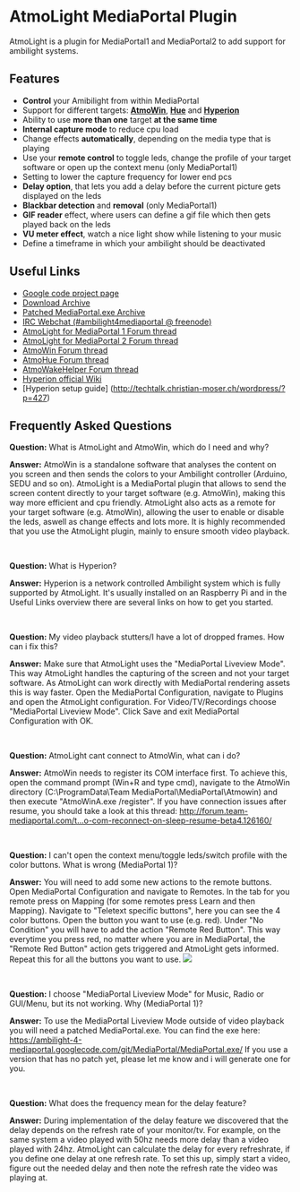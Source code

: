 AtmoLight MediaPortal Plugin
============================

AtmoLight is a plugin for MediaPortal1 and MediaPortal2 to add support for ambilight systems.


## Features

 * __Control__ your Amibilight from within MediaPortal
 * Support for different targets: __[AtmoWin](https://github.com/ambilight-4-mediaportal/AtmoWin)__, __[Hue](https://github.com/ambilight-4-mediaportal/AtmoHue)__ and __[Hyperion](https://github.com/tvdzwan/hyperion)__
 * Ability to use __more than one__ target __at the same time__
 * __Internal capture mode__ to reduce cpu load
 * Change effects __automatically__, depending on the media type that is playing
 * Use your __remote control__ to toggle leds, change the profile of your target software or open up the context menu (only MediaPortal1)
 * Setting to lower the capture frequency for lower end pcs
 * __Delay option__, that lets you add a delay before the current picture gets displayed on the leds
 * __Blackbar detection__ and __removal__ (only MediaPortal1)
 * __GIF reader__ effect, where users can define a gif file which then gets played back on the leds
 * __VU meter effect__, watch a nice light show while listening to your music
 * Define a timeframe in which your ambilight should be deactivated


## Useful Links

 * [Google code project page](https://code.google.com/p/ambilight-4-mediaportal/)
 * [Download Archive](https://ambilight-4-mediaportal.googlecode.com/git/MPEI%20Release/Atmolight/)
 * [Patched MediaPortal.exe Archive](https://ambilight-4-mediaportal.googlecode.com/git/MediaPortal/MediaPortal.exe/)
 * [IRC Webchat (#ambilight4mediaportal @ freenode)](http://webchat.freenode.net/)
 * [AtmoLight for MediaPortal 1 Forum thread](http://forum.team-mediaportal.com/threads/atmolight-1-13-0-0-2014-06-17.125633/)
 * [AtmoLight for MediaPortal 2 Forum thread](http://forum.team-mediaportal.com/threads/atmolight-2-0-0-0-beta-1-for-mediaportal2-development-discussion-test-version-thread.125674/)
 * [AtmoWin Forum thread](http://forum.team-mediaportal.com/threads/atmowin-release-thread-no-bug-support.125361/)
 * [AtmoHue Forum thread](http://forum.team-mediaportal.com/threads/atmohue-beta-philips-hue-support-for-atmolight-atmowin.128252/)
 * [AtmoWakeHelper Forum thread](http://forum.team-mediaportal.com/threads/solution-for-auto-com-reconnect-on-sleep-resume-beta4.126160/)
 * [Hyperion official Wiki](https://github.com/tvdzwan/hyperion/wiki)
 * [Hyperion setup guide] (http://techtalk.christian-moser.ch/wordpress/?p=427)
 
 
## Frequently Asked Questions

__Question:__ What is AtmoLight and AtmoWin, which do I need and why?

__Answer:__ AtmoWin is a standalone software that analyses the content on you screen and then sends the colors to your Ambilight controller (Arduino, SEDU and so on). AtmoLight is a MediaPortal plugin that allows to send the screen content directly to your target software (e.g. AtmoWin), making this way more efficient and cpu friendly. AtmoLight also acts as a remote for your target software (e.g. AtmoWin), allowing the user to enable or disable the leds, aswell as change effects and lots more. It is highly recommended that you use the AtmoLight plugin, mainly to ensure smooth video playback.

<br>

__Question:__ What is Hyperion?

__Answer:__ Hyperion is a network controlled Ambilight system which is fully supported by AtmoLight. It's usually installed on an Raspberry Pi and in the Useful Links overview there are several links on how to get you started.

<br>

__Question:__ My video playback stutters/I have a lot of dropped frames. How can i fix this?

__Answer:__ Make sure that AtmoLight uses the "MediaPortal Liveview Mode". This way AtmoLight handles the capturing of the screen and not your target software. As AtmoLight can work directly with MediaPortal rendering assets this is way faster. Open the MediaPortal Configuration, navigate to Plugins and open the AtmoLight configuration. For Video/TV/Recordings choose "MediaPortal Liveview Mode". Click Save and exit MediaPortal Configuration with OK.

<br>

__Question:__ AtmoLight cant connect to AtmoWin, what can i do?

__Answer:__ AtmoWin needs to register its COM interface first. To achieve this, open the command prompt (Win+R and type cmd), navigate to the AtmoWin directory (C:\ProgramData\Team MediaPortal\MediaPortal\Atmowin) and then execute "AtmoWinA.exe /register".
If you have connection issues after resume, you should take a look at this thread:
http://forum.team-mediaportal.com/t...o-com-reconnect-on-sleep-resume-beta4.126160/

<br>

__Question:__ I can't open the context menu/toggle leds/switch profile with the color buttons. What is wrong (MediaPortal 1)?

__Answer:__ You will need to add some new actions to the remote buttons. Open MediaPortal Configuration and navigate to Remotes. In the tab for you remote press on Mapping (for some remotes press Learn and then Mapping). Navigate to "Teletext specific buttons", here you can see the 4 color buttons. Open the button you want to use (e.g. red). Under "No Condition" you will have to add the action "Remote Red Button". This way everytime you press red, no matter where you are in MediaPortal, the "Remote Red Button" action gets triggered and AtmoLight gets informed. Repeat this for all the buttons you want to use.
![](http://forum.team-mediaportal.com/attachments/upload_2014-5-25_16-8-8-png.151019/)

<br>

__Question:__ I choose "MediaPortal Liveview Mode" for Music, Radio or GUI/Menu, but its not working. Why (MediaPortal 1)?

__Answer:__ To use the MediaPortal Liveview Mode outside of video playback you will need a patched MediaPortal.exe. You can find the exe here: https://ambilight-4-mediaportal.googlecode.com/git/MediaPortal/MediaPortal.exe/
If you use a version that has no patch yet, please let me know and i will generate one for you.

<br>

__Question:__ What does the frequency mean for the delay feature?

__Answer:__ During implementation of the delay feature we discovered that the delay depends on the refresh rate of your monitor/tv. For example, on the same system a video played with 50hz needs more delay than a video played with 24hz. AtmoLight can calculate the delay for every refreshrate, if you define one delay at one refresh rate. To set this up, simply start a video, figure out the needed delay and then note the refresh rate the video was playing at.
